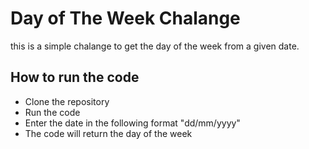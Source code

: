 # Day of The Week Chalange

this is a simple chalange to get the day of the week from a given date.

## How to run the code
- Clone the repository
- Run the code
- Enter the date in the following format "dd/mm/yyyy"
- The code will return the day of the week